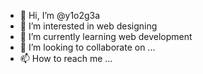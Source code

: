 - 👋 Hi, I’m @y1o2g3a
- 👀 I’m interested in web designing
- 🌱 I’m currently learning web development
- 💞️ I’m looking to collaborate on ...
- 📫 How to reach me ...

<!---
y1o2g3a/y1o2g3a is a ✨ special ✨ repository because its `README.md` (this file) appears on your GitHub profile.
You can click the Preview link to take a look at your changes.
--->
